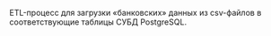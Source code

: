 ETL-процесс для загрузки «банковских» данных из csv-файлов в соответствующие таблицы СУБД PostgreSQL.
